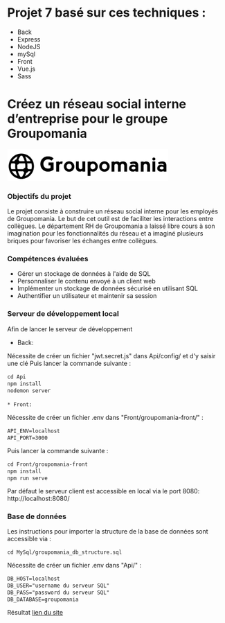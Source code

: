 # Projet 7 basé sur ces techniques :
* Back
* Express
* NodeJS
* mySql
* Front
* Vue.js 
* Sass

# Créez un réseau social interne d’entreprise pour le groupe Groupomania

![Logo Groupomania](Front/groupomania-front/src/assets/Groupomania_Logos/small-logo.png)

### Objectifs du projet 
Le projet consiste à construire un réseau social interne pour les employés de Groupomania. Le but de cet outil est de faciliter les interactions entre collègues. Le département RH de Groupomania a laissé libre cours à son imagination pour les fonctionnalités du réseau et a imaginé plusieurs briques pour favoriser les échanges entre collègues.

### Compétences évaluées
* Gérer un stockage de données à l'aide de SQL
* Personnaliser le contenu envoyé à un client web
* Implémenter un stockage de données sécurisé en utilisant SQL
* Authentifier un utilisateur et maintenir sa session 


### Serveur de développement local
Afin de lancer le serveur de développement

* Back:

Nécessite de créer un fichier "jwt.secret.js" dans Api/config/ et d'y saisir une clé
Puis lancer la commande suivante :
     
    cd Api
    npm install
    nodemon server    

    * Front:

Nécessite de créer un fichier .env dans "Front/groupomania-front/" :

    API_ENV=localhost
    API_PORT=3000


Puis lancer la commande suivante :
    
    cd Front/groupomania-front
    npm install
    npm run serve

Par défaut le serveur client est accessible en local via le port 8080: http://localhost:8080/

### Base de données  

Les instructions pour importer la structure de la base de données sont accessible via :
    
    cd MySql/groupomania_db_structure.sql

Nécessite de créer un fichier .env dans "Api/" :

    DB_HOST=localhost
    DB_USER="username du serveur SQL"
    DB_PASS="password du serveur SQL"
    DB_DATABASE=groupomania

Résultat
[lien du site](https://av-code80.github.io/AvGhasemian-P7-Groupomania/
)